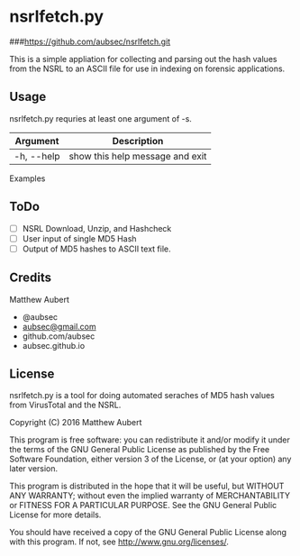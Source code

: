 # nsrlfetch.py
###https://github.com/aubsec/nsrlfetch.git

This is a simple appliation for collecting and parsing out the hash values from the NSRL to an ASCII file for use in indexing on forensic applications. 

## Usage

nsrlfetch.py requries at least one argument of -s.

|Argument   |Description|
|---        |---|
|-h, --help |show this help message and exit|


Examples



## ToDo
- [ ] NSRL Download, Unzip, and Hashcheck
- [ ] User input of single MD5 Hash
- [ ] Output of MD5 hashes to ASCII text file.

## Credits

Matthew Aubert
- @aubsec
- aubsec@gmail.com
- github.com/aubsec
- aubsec.github.io

## License

nsrlfetch.py is a tool for doing automated seraches of MD5 hash values
from VirusTotal and the NSRL.

Copyright (C) 2016 Matthew Aubert

This program is free software: you can redistribute it and/or modify
it under the terms of the GNU General Public License as published by
the Free Software Foundation, either version 3 of the License, or
(at your option) any later version.

This program is distributed in the hope that it will be useful,
but WITHOUT ANY WARRANTY; without even the implied warranty of
MERCHANTABILITY or FITNESS FOR A PARTICULAR PURPOSE.  See the
GNU General Public License for more details.

You should have received a copy of the GNU General Public License
along with this program.  If not, see http://www.gnu.org/licenses/.
